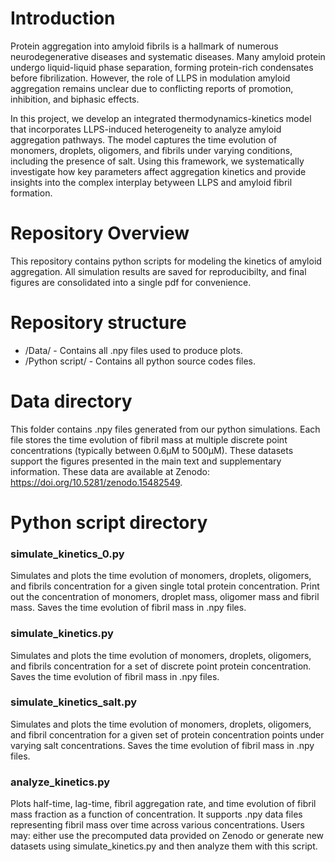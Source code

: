 # Introduction
Protein aggregation into amyloid fibrils is a hallmark of numerous neurodegenerative diseases and systematic diseases. Many amyloid protein undergo liquid-liquid phase separation, forming protein-rich condensates before fibrilization. However, the role of LLPS in modulation amyloid aggregation remains unclear due to conflicting reports of promotion, inhibition, and biphasic effects.

In this project, we develop an integrated thermodynamics-kinetics model that incorporates LLPS-induced heterogeneity to analyze amyloid aggregation pathways. The model captures the time evolution of monomers, droplets, oligomers, and fibrils under varying conditions, including the presence of salt. Using this framework, we systematically investigate how key parameters affect aggregation kinetics and provide insights into the complex interplay betyween LLPS and amyloid fibril formation.

# Repository Overview  
This repository contains python scripts for modeling the kinetics of amyloid aggregation. All simulation results are saved for reproducibilty, and final figures are consolidated into a single pdf for convenience.

# Repository structure  
* /Data/ - Contains all .npy files used to produce plots.
* /Python script/ - Contains all python source codes files.
# Data directory  
This folder contains .npy files generated from our python simulations. Each file stores the time evolution of fibril mass at multiple discrete point concentrations (typically between 0.6µM to 500µM). These datasets support the figures presented in the main text and supplementary information. These data are available at Zenodo: https://doi.org/10.5281/zenodo.15482549. 

# Python script directory  
### simulate_kinetics_0.py  
Simulates and plots the time evolution of monomers, droplets, oligomers, and fibrils concentration for a given single total protein concentration. Print out the concentration of monomers, droplet mass, oligomer mass and fibril mass. Saves the time evolution of fibril mass in .npy files.
### simulate_kinetics.py  
Simulates and plots the time evolution of monomers, droplets, oligomers, and fibrils concentration for a set of discrete point protein concentration. Saves the time evolution of fibril mass in .npy files.
### simulate_kinetics_salt.py  
Simulates and plots the time evolution of monomers, droplets, oligomers, and fibril concentration for a given set of protein concentration points under varying salt concentrations. Saves the time evolution of fibril mass in .npy files.
### analyze_kinetics.py  
Plots half-time, lag-time, fibril aggregation rate, and time evolution of fibril mass fraction as a function of concentration. It supports .npy data files representing fibril mass over time across various concentrations. Users may: either use the precomputed data provided on Zenodo or generate new datasets using simulate_kinetics.py and then analyze them with this script.
